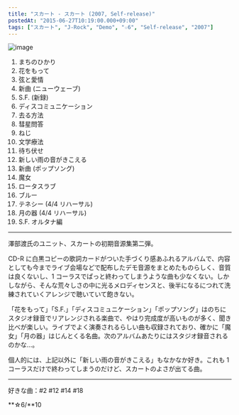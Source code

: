 ```yaml
---
title: "スカート - スカート (2007, Self-release)"
postedAt: "2015-06-27T10:19:00.000+09:00"
tags: ["スカート", "J-Rock", "Demo", "☆6", "Self-release", "2007"]
---
```


![image](/images/122550782149_0.jpg)

1. まちのひかり
2. 花をもって
3. 弦と愛情
4. 新曲 (ニューウェーブ)
5. S.F. (新録)
6. ディスコミュニケーション
7. 去る方法
8. 彗星問答
9. ねじ
10. 文学療法
11. 待ち伏せ
12. 新しい雨の音がきこえる
13. 新曲 (ポップソング)
14. 魔女
15. ロータスラブ
16. ブルー
17. テネシー (4/4 リハーサル)
18. 月の器 (4/4 リハーサル)
19. S.F. オルタナ編

---

澤部渡氏のユニット、スカートの初期音源集第二弾。

CD-R に白黒コピーの歌詞カードがついた手づくり感あふれるアルバムで、内容としても今までライブ会場などで配布したデモ音源をまとめたものらしく、音質は良くないし、1 コーラスでぱっと終わってしまうような曲も少なくない。しかしながら、そんな荒々しさの中に光るメロディセンスと、後半になるにつれて洗練されていくアレンジで聴いていて飽きない。

「花をもって」「S.F.」「ディスコミュニケーション」「ポップソング」はのちにスタジオ録音でリアレンジされる楽曲で、やはり完成度が高いものが多く、聞き比べが楽しい。ライブでよく演奏されるらしい曲も収録されており、確かに「魔女」「月の器」はじんとくる名曲。次のアルバムあたりにはスタジオ録音されるのかな…。

個人的には、上記以外に「新しい雨の音がきこえる」もなかなか好き。これも 1 コーラスだけで終わってしまうのだけど、スカートのよさが出てる曲。

---

好きな曲：#2 #12 #14 #18

**☆6/**10
